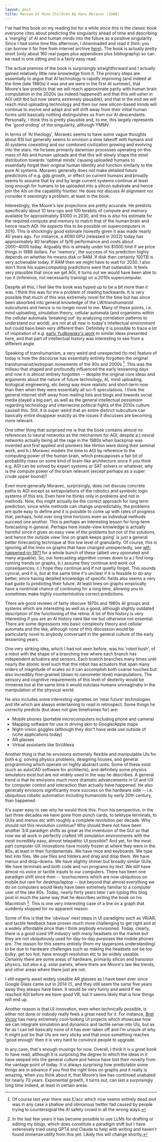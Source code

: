 ```yaml
---
layout: post
title: Review of Mind Children By Hans Moravec (1988)
---
```


I've had this book on my reading list for a while since this is the classic book everyone cites about predicting the singularity ahead of time and describing a 'merging' of AI and human minds into the future as a positive singularity. Since I had some time this afternoon, I downloaded and read it (hint: you can borrow it for free from internet archive [here](https://archive.org/details/mindchildren00hans/page/n11/mode/2up)). The book is actually pretty short (only about 160 real pages plus appendices plus bibliography) so can be read in one sitting and is a fairly easy read.

The actual premise of the book is surprisingly straightforward and I actually gained relatively little new knowledge from it. The primary steps are essentially to argue that AI technology is rapidly improving (and indeed at the time (late 1980s) it was and we were in the first AI summer), that Moore's law predicts that we will reach approximate parity with human brain computation in the 2020s (as indeed happened!) and that this will usher in AGI (still tbd but now seems extremely plausible), and that in the end we will reach mind uploading technology and then our new silicon-based minds will continue to evolve and adapt and will drift away from their initial human forms until basically nothing distinguishes us from our AI descendants. Personally, I think this is pretty plausible and, to me, this largely represents the 'good ending' of the singularity, although YMMV. 

In terms of 'AI theology', Moravec seems to have some vague thoughts about RSI but generally seems to envision a slow takeoff with humans and AI systems coexisting and our combined civilization growing and evolving into the stars. He forsees primarily darwinian processes operating on this mass of AIs and human uploads and that this will slowly shape the mind distribution towards 'optimal minds' causing uploaded humans to essentially forget their original human identity and function similarly to the pure AI systems. Moravec generally does not make detailed future predictions of e.g. gdp growth, or effect on current humans and broadly seems to assume that by and by large current systems continue at least long enough for humans to be uploaded into a silicon substrate and hence join the AIs on the capability frontier. He does not discuss AI alignment nor consider it seemingly a problem, at least in the book.

Interestingly, the Moore's law projections are pretty accurate. He predicts specifically about 10 tera-ops and 100 terabits of compute and memory available for approximately $1000 in 2030, and this is also his estimate for the required compute and memory to match that of the human brain and hence reach AGI. He expects this to be possible on supercomputers in 2010. This is shockingly good estimate honestly given it was made nearly 40 years ago. For instance, a 4090 GPU (released in 2022) today has approximately 80 teraflops of fp16 performance and costs about $2000-$4000 today. Arguably this is already under his $1000 limit if we price things in 1988 dollars. For 'memory', the success of his prediction highly depends on whether he means disk or RAM. If disk then certainly 100TB is very achievable today. If RAM then we might have to wait for 2030. I also don't think his supercomputing predictions were that outlandish. It feels very plausible that once we get AGI, it turns out we would have been able to run it (inference, not necessarily training) on a 2010s supercomputer. 

Despite all this, I feel like the book was hyped up to be a bit more than it was. I think this was for me a problem of reading backwards. It is very possible that much of this was extremely novel for the time but has since been absorbed into general knowledge of the LW/transhumanist subcultures and hence is no longer novel to me. Many of these points, i.e. mind uploading, simulation theory, cellular automata (and organisms within the cellular automata 'breaking out' by analyzing correlation patterns to understand our world), are not at all new in today's intellectual environment but could have been very different then. Definitely it is possible to trace a lot of inspiration of e.g. [early Yudkowsky's work](https://www.lesswrong.com/posts/5wMcKNAwB6X4mp9og/that-alien-message)  to similar ideas presented here, and that part of intellectual history was interesting to see from a different angle. 

Speaking of transhumanism, a very weird and unexpected (to me) feature of today is how the discourse has essentially entirely forgotten the original transhumanist/extropian movements of the 90s and 2000s [^1]. This was the milieau that shaped and profoundly influenced the early lesswrong days and now it is almost entirely forgotten -- despite the original core ideas and arguments about the nature of future technology, AI, mind uploading, biological engineering, etc being way more realistic and short-term now than then when they were essentially all sci-fi speculations. I think the general internet shift away from mailing lists and blogs and towards social media played a big part, as well as the general intellectual pessimism regarding technology and internecine political fights of the 2010s culture caused this. Still, it is super weird that an entire distinct subculture can basically entire disappear exactly as the issues it discusses are becoming more relevant.

One other thing that surprised me is that the book contains almost no references to neural networks as the mechanism for AGI, despite a.) neural networks actually being all the rage in the 1980s when backprop was invented and first applied and pioneers like Hinton were doing their seminal work, and b.) Moravec models the time to AGI by reference to the computing power of the human brain, which presupposes a fair bit of probability mass on some kind of brain-like architecture since if you think e.g. AGI can be solved by expert systems or SAT solvers or whatever, why is the compute power of the brain relevant (except perhaps as a super crude upper bound)? 

Even more generally Moravec, surprisingly, does not discuss concrete paths to AGI except as extrapolations of the robotics and symbolic logic systems of this era. Even here he thinks only in problems and not in methods. Now, this might actually be the correct approach for long term prediction, since while methods can change unpredictably, the problems are quite easy to define and it is possible to come up with rates of progress that, perhaps, hold over long time horizons even as individual methods succeed one another. This is perhaps an interesting lesson for long-term forecasting in general. Perhaps here inside-view knowledge is actually harmful since it gives an easy view of the problems but not of the solutions, and hence the outside view 'line on graph keeps going' is just a general better forecasting technique at this low level of granularity. Of course, this is ignoring all the lines on graphs that have changed unexpectedly, see [wtf-happened-in-1971](https://wtfhappenedin1971.com) for a whole bunch of these (albeit very opionated and many arguable). So, our forecasting algorithm comes down to a.) find long-running trends on graphs, b.) assume they continue and work out consequences, c.) hope they continue and if not quietly forget. This sounds cynical, and it is, but at the same time it's unclear if it is feasible to do any better, since having detailed knowledge of specific fields also seems a very bad guide to predicting their future. At least lines on graphs empirically have a nontrivial chance of continuing for a long time, allowing you to sometimes make highly counterintuitive correct predictions.

There are good reviews of fairly obscure 1970s and 1980s AI groups and systems which are interesting as well as a good, although slightly outdated description of the functioning of the retina. A lot of this history is very interesting if you are an AI history nerd like me but otherwise not essential. There are some digressions into basic complexity theory and cellular automata and the like, although none of this discussion would be particularly novel to anybody conversant in the general culture of the early lesswrong years.

One very striking idea, which I had not seen before, was his 'robot bush', of a robot with the shape of a branching tree where each branch has independent actuators and sensors. Each branch branches many times until nearly the atomic level such that this robot has actuators that span many orders of magnitude of scales so it can accomplish both coarse touches but also incredibly fine-grained (down to nanometer level) manipulations. The sensory and cognitive requirements of this level of dexterity would be immense but at the same time it would outclass humans unimaginaby in the manipulation of the physical world. 

He also includes some interesting vignettes on 'near future' technologies and life which are always entertaining to read in retrospect. Some things he correctly predicts (but does not give timeframes for) are:

- Mobile phones (portable microcomputers including phone and camera)
- Mapping software for use in driving akin to Google/Apple maps
- Night-vision goggles (although they don't have wide use outside of niche applications today)
- AR glasses
- Virtual assistants like Siri/Alexa

Another thing is that he envisions extremely flexible and manipulable UIs for both e.g. solving physics problems, designing houses, and general programming which operate on highly abstract units. Some of these exist (such as autoCAD software for architects), and definitely some physics simulators exist but are not widely used in the way he describes. A general trend is that he envisions much more dramatic advancements in UI and UX for computer control and interaction than actually have happened. He also generally envisions significantly more success on the hardware side -- i.e. ubiquitous robotic automation including humanoids by early 20th century, than happened. 

It's super easy to see why he would think this. From his perspective, in the last three decades we have gone from punch cards, to teletype terminals, to GUIs and menus etc with roughly a complete revolution per decade. Why should not this revolution continue? Why should there not have been another 3/4 paradigm shifts as great as the inventuion of the GUI so that now we all work in perfectly crafted VR simulation environments with the most incredibly easy, almost telepathic UI possible? And yet, for the most part computer UX innovations have mostly frozen at where they were in the 80s, at least in their fundamentals.  We have mice and keyboards. We type text into files. We use files and folders and drag and drop them. We have menus and drop-downs.  We have slightly shinier but broadly similar GUIs. We have terminals and both code and run programs by text. We still have almost no voice or tactile inputs to our computers. 
There has been one paradigm shift since then -- touchscreens which are now ubiquitous on mobile but rare for desktop/laptop -- but beyond that almost everything we do on computers would likely have been extremely familiar to a computer user of the late 80s. Today, nearly forty years later I am typing this blog post in much the same way that he describes writing the book on his Macintosh [^2]. This is one very interesting case of a line on a graph that suddenly stopped for no apparent reason.

Some of this is that the 'obvious' next steps in UI paradigms such as VR/AR, and tactile feedback have proven much more challenging to get right and at a widely affordable price than I think anybody envisioned. Today, clearly, there is a good sized VR industry with many headsets on the market but they are not ubiquitously used for day-to-day purposes like mobile phones are. The reason for this seems entirely (from my laypersons understanding) to be due to hardware challenges such as making the headsets not be too bulky, get too hot, have enough resolution etc to be widely useable. Certainly there are some areas of hardware, primarily silicon and transistor physics, but also e.g. solar panels, where there are Moore's law like trends, and other areas where there just are not. 

I still eagerly await widely useable AR glasses as I have been ever since Google Glass came out in 2014 (!), and they still seem the same five years away they always have been. It would be very funny and weird if we reached AGI before we have good VR, but it seems likely that is how things will end up. 

Another reason is that UI innovation, even when technically possible, is either not done or nobody really feels a great need for it. For instance, [Bret Victor](https://worrydream.com) has many extremely cool-looking UI projects which showcase how we can integrate simulation and dynamics and tactile sense into UIs, but as far as I can tell basically none of it has ever taken off and I'm unsure of why. It might just be that UIs are very sticky and that once something reaches 'good enough' then it is very hard to convince people to upgrade. 

In any case, that's enough musings for now. Overall, I think it is a great book to have read, although it is surprising the degree to which the ideas in it have seeped into the general culture and hence have lost their novelty from the vantage point of today. It is always surprising how predictable some things are in advance if you find the right lines on graphs and it really is amazing, when you think about it, that Moore's law has continued unabated for nearly 70 years. Exponential growth, it turns out, can last a surprisingly long time indeed, at least in certain areas.

[^1]: Of course last year there was E/acc which now seems entirely dead and was in any case a shallow and obnoxious twitter fad caused by people trying to countersignal the AI safety crowd in all the wrong ways.

[^2]: In the last few years it has become possible to use LLMs for drafting or editing my blogs, which does constitute a paradigm shift but I have extensively tried using GPT4 and Claude to help with writing and haven't found immense utility from this yet. Likely this will change shortly.
